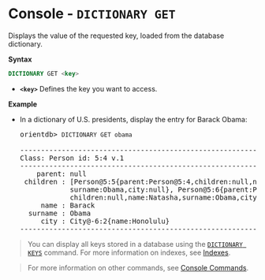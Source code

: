 
<!-- proofread 2015-01-07 SAM -->

# Console - `DICTIONARY GET`

Displays the value of the requested key, loaded from the database dictionary.

**Syntax**

```sql
DICTIONARY GET <key>
```

- **`<key>`** Defines the key you want to access.


**Example**

- In a dictionary of U.S. presidents, display the entry for Barack Obama:

  <pre>
  orientdb> <code class='lang-sql userinput'>DICTIONARY GET obama</code>

  -------------------------------------------------------------------------
  Class: Person id: 5:4 v.1
  -------------------------------------------------------------------------
      parent: null
   children : [Person@5:5{parent:Person@5:4,children:null,name:Malia Ann,
              surname:Obama,city:null}, Person@5:6{parent:Person@5:4,
              children:null,name:Natasha,surname:Obama,city:null}]
       name : Barack
    surname : Obama
       city : City@-6:2{name:Honolulu}
  -------------------------------------------------------------------------
  </pre>

>You can display all keys stored in a database using the [`DICTIONARY KEYS`](Console-Command-Dictionary-Keys.md) command. For more information on indexes, see [Indexes](../indexing/Indexes.md).

>For more information on other commands, see [Console Commands](Console-Commands.md).
